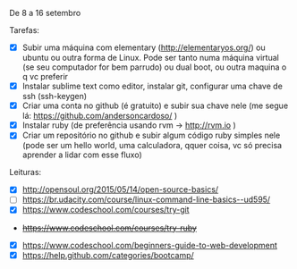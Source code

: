 De 8 a 16 setembro

Tarefas:
- [x] Subir uma máquina com elementary (http://elementaryos.org/) ou ubuntu ou outra forma de Linux. Pode ser tanto numa máquina virtual (se seu computador for bem parrudo)  ou dual boot, ou outra maquina o q vc preferir
- [x] Instalar sublime text como editor, instalar git, configurar uma chave de ssh (ssh-keygen)
- [x] Criar uma conta no github (é gratuito) e subir sua chave nele (me segue lá: https://github.com/andersoncardoso/ )
- [x] Instalar ruby (de preferência usando rvm -> http://rvm.io )
- [x] Criar um repositório no github e subir algum código ruby simples nele (pode ser um hello world, uma calculadora, qquer coisa, vc só precisa aprender a lidar com esse fluxo)

Leituras:
- [x] http://opensoul.org/2015/05/14/open-source-basics/
- [ ] https://br.udacity.com/course/linux-command-line-basics--ud595/
- [x] https://www.codeschool.com/courses/try-git
- ~~https://www.codeschool.com/courses/try-ruby~~
- [x] https://www.codeschool.com/beginners-guide-to-web-development
- [x] https://help.github.com/categories/bootcamp/
